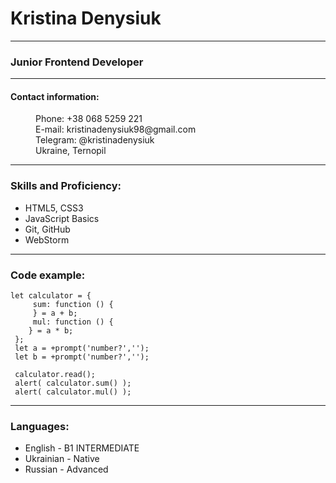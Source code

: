 # **Kristina Denysiuk**

________________
### **Junior Frontend Developer**

------

#### **Contact information:** 
<dd> Phone: +38 068 5259 221 </dd>
<dd> E-mail: kristinadenysiuk98@gmail.com </dd>
<dd> Telegram: @kristinadenysiuk </dd>
<dd>Ukraine, Ternopil</dd>

------

### **Skills and Proficiency:**

- HTML5, CSS3
- JavaScript Basics
- Git, GitHub
- WebStorm
---
### **Code example:**

```
let calculator = {
     sum: function () {
     } = a + b;
     mul: function () {
    } = a * b;
 };
 let a = +prompt('number?','');
 let b = +prompt('number?','');

 calculator.read();
 alert( calculator.sum() );
 alert( calculator.mul() );
```
----

### **Languages:**

- English - B1 INTERMEDIATE
- Ukrainian - Native
- Russian - Advanced



